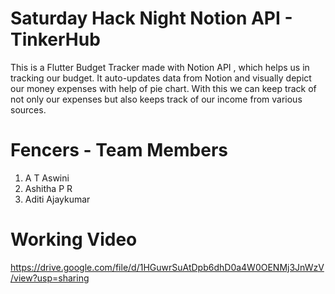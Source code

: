 # Saturday Hack Night Notion API - TinkerHub
This is a Flutter Budget Tracker made with Notion API , which helps us in tracking our budget. It auto-updates data from Notion and visually depict our money expenses with help of pie chart. With this we can keep track of not only our expenses but also keeps track of our income from various sources.

# Fencers - Team Members
1. A T Aswini
2. Ashitha P R
3. Aditi Ajaykumar

# Working Video

https://drive.google.com/file/d/1HGuwrSuAtDpb6dhD0a4W0OENMj3JnWzV/view?usp=sharing


